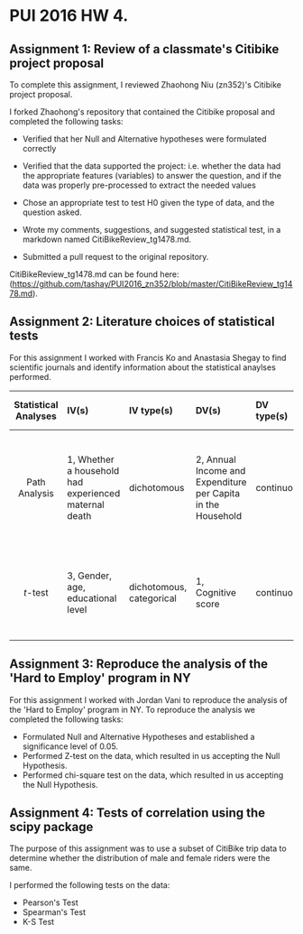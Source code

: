 # PUI 2016 HW 4.

## Assignment 1: Review of a classmate's Citibike project proposal

To complete this assignment, I reviewed Zhaohong Niu (zn352)'s Citibike project proposal.

I forked Zhaohong's repository that contained the Citibike proposal and completed the following tasks:

- Verified that her Null and Alternative hypotheses were formulated correctly

- Verified that the data supported the project: i.e. whether the data had the appropriate features (variables) to answer the question, and if the data was properly pre-processed to extract the needed values 

- Chose an appropriate test to test H0 given the type of data, and the question asked. 

- Wrote my comments, suggestions, and suggested statistical test, in a markdown named CitiBikeReview_tg1478.md.

- Submitted a pull request to the original repository.

CitiBikeReview_tg1478.md can be found here: (https://github.com/tashay/PUI2016_zn352/blob/master/CitiBikeReview_tg1478.md).


## Assignment 2: Literature choices of statistical tests

For this assignment I worked with Francis Ko and Anastasia Shegay to find scientific journals and identify information about the statistical anaylses performed. 
  
| Statistical Analyses	|  IV(s)  |  IV type(s) |  DV(s)  |  DV type(s)  |  Control Var | Control Var type  | Question to be answered | _H0_ | alpha | link to paper | 
|:----------:|:----------|:------------|:-------------|:-------------|:------------|:------------- |:------------------|:----:|:-------:|:-------|
Path Analysis	| 1, Whether a household had experienced maternal death | dichotomous | 2, Annual Income and Expenditure per Capita in the Household| continuous | 1, maternal age | continuous (could also be categoridcal) | Does maternal death impact household economic status after the event? | Maternal death either increases or does not change annual income and expenditure per capita | 0.041,0.001 | [Impact of Maternal Death on Household Economy in Rural China: A Prospective Path Analysis](http://journals.plos.org/plosone/article?id=10.1371/journal.pone.0134756) |
*t*-test	| 3, Gender, age, educational level | dichotomous, categorical | 1, Cognitive score| continuous | 1, Normal cognitive ability | continuous | 	Do the cognitive functions of the healthy elderly change over time? | Cognitive function in the healthy elderly declines over time | 0.05 | [Does Cognitive Function Increase over Time in the Healthy Elderly?](http://journals.plos.org/plosone/article?id=10.1371/journal.pone.0078646) |

## Assignment 3: Reproduce the analysis of the 'Hard to Employ' program in NY

For this assignment I worked with Jordan Vani to reproduce the analysis of the 'Hard to Employ' program in NY. To reproduce the analysis we completed the following tasks: 

- Formulated Null and Alternative Hypotheses and established a significance level of 0.05.
- Performed Z-test on the data, which resulted in us accepting the Null Hypothesis. 
- Performed chi-square test on the data, which resulted in us accepting the Null Hypothesis. 

## Assignment 4: Tests of correlation using the scipy package

The purpose of this assignment was to use a subset of CitiBike trip data to determine whether the distribution of male and female riders were the same. 

I performed the following tests on the data: 
- Pearson's Test
- Spearman's Test
- K-S Test
